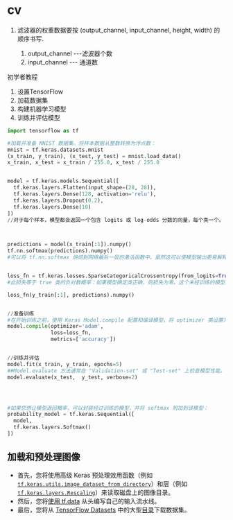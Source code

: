 # cv

1. 滤波器的权重数据要按 (output_channel, input_channel, height, width) 的顺序书写.

   1. output_channel  ---滤波器个数
   2. input_channel --- 通道数

初学者教程

1. 设置TensorFlow
2.  加载数据集
3. 构建机器学习模型
4. 训练并评估模型

```python
import tensorflow as tf

#加载并准备 MNIST 数据集。将样本数据从整数转换为浮点数：
mnist = tf.keras.datasets.mnist
(x_train, y_train), (x_test, y_test) = mnist.load_data()
x_train, x_test = x_train / 255.0, x_test / 255.0


model = tf.keras.models.Sequential([
  tf.keras.layers.Flatten(input_shape=(28, 28)),
  tf.keras.layers.Dense(128, activation='relu'),
  tf.keras.layers.Dropout(0.2),
  tf.keras.layers.Dense(10)
])
//对于每个样本，模型都会返回一个包含 logits 或 log-odds 分数的向量，每个类一个。



predictions = model(x_train[:1]).numpy()
tf.nn.softmax(predictions).numpy()
#可以将 tf.nn.softmax 烘焙到网络最后一层的激活函数中。虽然这可以使模型输出更易解释，但不建议使用这种方式，因为在使用 softmax 输出时不可能为所有模型提供精确且数值稳定的损失计算。


loss_fn = tf.keras.losses.SparseCategoricalCrossentropy(from_logits=True)
#此损失等于 true 类的负对数概率：如果模型确定类正确，则损失为零。这个未经训练的模型给出的概率接近随机（每个类为 1/10），因此初始损失应该接近 -tf.math.log(1/10) ~= 2.3。

loss_fn(y_train[:1], predictions).numpy()


//准备训练
#在开始训练之前，使用 Keras Model.compile 配置和编译模型。将 optimizer 类设置为 adam，将 loss 设置为您之前定义的 loss_fn 函数，并通过将 metrics 参数设置为 accuracy 来指定要为模型评估的指标。
model.compile(optimizer='adam',
              loss=loss_fn,
              metrics=['accuracy'])


//训练并评估
model.fit(x_train, y_train, epochs=5)
##Model.evaluate 方法通常在 "Validation-set" 或 "Test-set" 上检查模型性能。
model.evaluate(x_test,  y_test, verbose=2)




#如果您想让模型返回概率，可以封装经过训练的模型，并将 softmax 附加到该模型：
probability_model = tf.keras.Sequential([
  model,
  tf.keras.layers.Softmax()
])
```



## 加载和预处理图像

- 首先，您将使用高级 Keras 预处理效用函数（例如 [`tf.keras.utils.image_dataset_from_directory`](https://tensorflow.google.cn/api_docs/python/tf/keras/utils/image_dataset_from_directory?hl=zh-cn)）和层（例如 [`tf.keras.layers.Rescaling`](https://tensorflow.google.cn/api_docs/python/tf/keras/layers/Rescaling?hl=zh-cn)）来读取磁盘上的图像目录。
- 然后，您将[使用 tf.data](https://tensorflow.google.cn/guide/data?hl=zh-cn) 从头编写自己的输入流水线。
- 最后，您将从 [TensorFlow Datasets](https://tensorflow.google.cn/datasets?hl=zh-cn) 中的大型[目录](https://tensorflow.google.cn/datasets/catalog/overview?hl=zh-cn)下载数据集。